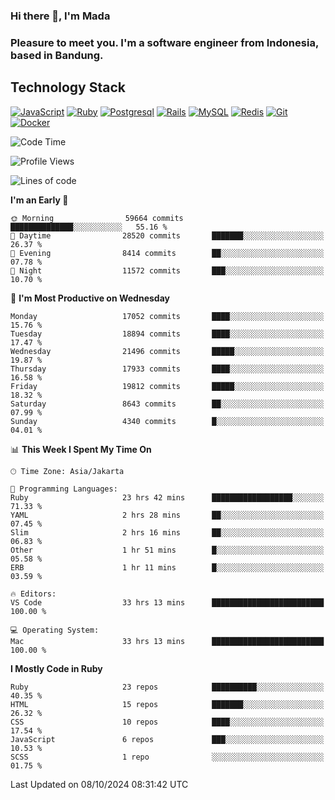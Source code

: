 ### Hi there 👋, I'm Mada
### Pleasure to meet you. I'm a software engineer from Indonesia, based in Bandung.

## Technology Stack

[![JavaScript](https://img.shields.io/badge/-JavaScript-%23F7DF1C?style=flat-square&logo=javascript&logoColor=000000&labelColor=%23F7DF1C&color=%23FFCE5A)](https://www.javascript.com/)
[![Ruby](https://img.shields.io/badge/Ruby-CC342D?style=flat-square&logo=ruby&logoColor=white)](https://www.ruby-lang.org/en/)
[![Postgresql](https://img.shields.io/badge/PostgreSQL-316192?style=flat-square&logo=postgresql&logoColor=ffffff)](https://www.postgresql.org/)
[![Rails](https://img.shields.io/badge/Ruby_on_Rails-CC0000?style=flat-square&logo=ruby-on-rails&logoColor=white)](https://rubyonrails.org/)
[![MySQL](https://img.shields.io/badge/-MySQL-4479A1?style=flat-square&logo=MySQL&logoColor=ffffff)](https://www.mysql.com/)
[![Redis](https://img.shields.io/badge/-Redis-DC382D?style=flat-square&logo=Redis&logoColor=ffffff)](https://redis.io/)
[![Git](https://img.shields.io/badge/-Git-%23F05032?style=flat-square&logo=git&logoColor=%23ffffff)](https://git-scm.com/)
[![Docker](https://img.shields.io/badge/-Docker-2496ED?style=flat-square&logo=docker&logoColor=ffffff)](https://www.docker.com/)
<!--
**madaarya/madaarya** is a ✨ _special_ ✨ repository because its `README.md` (this file) appears on your GitHub profile.

Here are some ideas to get you started:

- 🔭 I’m currently working on ...
- 🌱 I’m currently learning ...
- 👯 I’m looking to collaborate on ...
- 🤔 I’m looking for help with ...
- 💬 Ask me about ...
- 📫 How to reach me: ...
- 😄 Pronouns: ...
- ⚡ Fun fact: ...
-->
<!--START_SECTION:waka-->
![Code Time](http://img.shields.io/badge/Code%20Time-6%2C538%20hrs%2037%20mins-blue)

![Profile Views](http://img.shields.io/badge/Profile%20Views-0-blue)

![Lines of code](https://img.shields.io/badge/From%20Hello%20World%20I%27ve%20Written-46.0%20million%20lines%20of%20code-blue)

**I'm an Early 🐤** 

```text
🌞 Morning                59664 commits       ██████████████░░░░░░░░░░░   55.16 % 
🌆 Daytime                28520 commits       ███████░░░░░░░░░░░░░░░░░░   26.37 % 
🌃 Evening                8414 commits        ██░░░░░░░░░░░░░░░░░░░░░░░   07.78 % 
🌙 Night                  11572 commits       ███░░░░░░░░░░░░░░░░░░░░░░   10.70 % 
```
📅 **I'm Most Productive on Wednesday** 

```text
Monday                   17052 commits       ████░░░░░░░░░░░░░░░░░░░░░   15.76 % 
Tuesday                  18894 commits       ████░░░░░░░░░░░░░░░░░░░░░   17.47 % 
Wednesday                21496 commits       █████░░░░░░░░░░░░░░░░░░░░   19.87 % 
Thursday                 17933 commits       ████░░░░░░░░░░░░░░░░░░░░░   16.58 % 
Friday                   19812 commits       █████░░░░░░░░░░░░░░░░░░░░   18.32 % 
Saturday                 8643 commits        ██░░░░░░░░░░░░░░░░░░░░░░░   07.99 % 
Sunday                   4340 commits        █░░░░░░░░░░░░░░░░░░░░░░░░   04.01 % 
```


📊 **This Week I Spent My Time On** 

```text
🕑︎ Time Zone: Asia/Jakarta

💬 Programming Languages: 
Ruby                     23 hrs 42 mins      ██████████████████░░░░░░░   71.33 % 
YAML                     2 hrs 28 mins       ██░░░░░░░░░░░░░░░░░░░░░░░   07.45 % 
Slim                     2 hrs 16 mins       ██░░░░░░░░░░░░░░░░░░░░░░░   06.83 % 
Other                    1 hr 51 mins        █░░░░░░░░░░░░░░░░░░░░░░░░   05.58 % 
ERB                      1 hr 11 mins        █░░░░░░░░░░░░░░░░░░░░░░░░   03.59 % 

🔥 Editors: 
VS Code                  33 hrs 13 mins      █████████████████████████   100.00 % 

💻 Operating System: 
Mac                      33 hrs 13 mins      █████████████████████████   100.00 % 
```

**I Mostly Code in Ruby** 

```text
Ruby                     23 repos            ██████████░░░░░░░░░░░░░░░   40.35 % 
HTML                     15 repos            ███████░░░░░░░░░░░░░░░░░░   26.32 % 
CSS                      10 repos            ████░░░░░░░░░░░░░░░░░░░░░   17.54 % 
JavaScript               6 repos             ███░░░░░░░░░░░░░░░░░░░░░░   10.53 % 
SCSS                     1 repo              ░░░░░░░░░░░░░░░░░░░░░░░░░   01.75 % 
```




 Last Updated on 08/10/2024 08:31:42 UTC
<!--END_SECTION:waka-->
